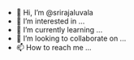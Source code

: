 - 👋 Hi, I’m @srirajaluvala
- 👀 I’m interested in ...
- 🌱 I’m currently learning ...
- 💞️ I’m looking to collaborate on ...
- 📫 How to reach me ...

<!---
srirajaluvala/srirajaluvala is a ✨ special ✨ repository because its `README.md` (this file) appears on your GitHub profile.
You can click the Preview link to take a look at your changes.
--->

